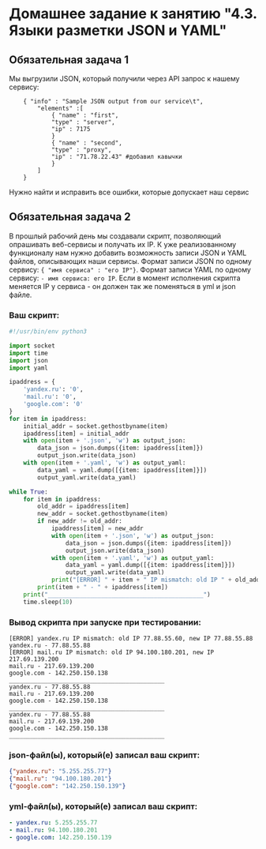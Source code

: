 # Домашнее задание к занятию "4.3. Языки разметки JSON и YAML"


## Обязательная задача 1
Мы выгрузили JSON, который получили через API запрос к нашему сервису:
```
    { "info" : "Sample JSON output from our service\t",
        "elements" :[
            { "name" : "first",
            "type" : "server",
            "ip" : 7175 
            }
            { "name" : "second",
            "type" : "proxy",
            "ip" : "71.78.22.43" #добавил кавычки
            }
        ]
    }
```
  Нужно найти и исправить все ошибки, которые допускает наш сервис

## Обязательная задача 2
В прошлый рабочий день мы создавали скрипт, позволяющий опрашивать веб-сервисы и получать их IP. К уже реализованному функционалу нам нужно добавить возможность записи JSON и YAML файлов, описывающих наши сервисы. Формат записи JSON по одному сервису: `{ "имя сервиса" : "его IP"}`. Формат записи YAML по одному сервису: `- имя сервиса: его IP`. Если в момент исполнения скрипта меняется IP у сервиса - он должен так же поменяться в yml и json файле.

### Ваш скрипт:
```python
#!/usr/bin/env python3

import socket
import time
import json
import yaml

ipaddress = {
    'yandex.ru': '0',
    'mail.ru': '0',
    'google.com': '0'
}
for item in ipaddress:
    initial_addr = socket.gethostbyname(item)
    ipaddress[item] = initial_addr
    with open(item + '.json', 'w') as output_json:
        data_json = json.dumps({item: ipaddress[item]})
        output_json.write(data_json)
    with open(item + '.yaml', 'w') as output_yaml:
        data_yaml = yaml.dump([{item: ipaddress[item]}])
        output_yaml.write(data_yaml)

while True:
    for item in ipaddress:
        old_addr = ipaddress[item]
        new_addr = socket.gethostbyname(item)
        if new_addr != old_addr:
            ipaddress[item] = new_addr
            with open(item + '.json', 'w') as output_json:
                data_json = json.dumps({item: ipaddress[item]})
                output_json.write(data_json)
            with open(item + '.yaml', 'w') as output_yaml:
                data_yaml = yaml.dump([{item: ipaddress[item]}])
                output_yaml.write(data_yaml)
            print("[ERROR] " + item + " IP mismatch: old IP " + old_addr + ", new IP " + new_addr)
        print(item + " - " + ipaddress[item])
    print("____________________________________________")
    time.sleep(10)
```

### Вывод скрипта при запуске при тестировании:
```
[ERROR] yandex.ru IP mismatch: old IP 77.88.55.60, new IP 77.88.55.88
yandex.ru - 77.88.55.88
[ERROR] mail.ru IP mismatch: old IP 94.100.180.201, new IP 217.69.139.200
mail.ru - 217.69.139.200
google.com - 142.250.150.138
____________________________________________
yandex.ru - 77.88.55.88
mail.ru - 217.69.139.200
google.com - 142.250.150.138
____________________________________________
yandex.ru - 77.88.55.88
mail.ru - 217.69.139.200
google.com - 142.250.150.138
____________________________________________
```

### json-файл(ы), который(е) записал ваш скрипт:
```json
{"yandex.ru": "5.255.255.77"}
{"mail.ru": "94.100.180.201"}
{"google.com": "142.250.150.139"}
```

### yml-файл(ы), который(е) записал ваш скрипт:
```yaml
- yandex.ru: 5.255.255.77
- mail.ru: 94.100.180.201
- google.com: 142.250.150.139
```
